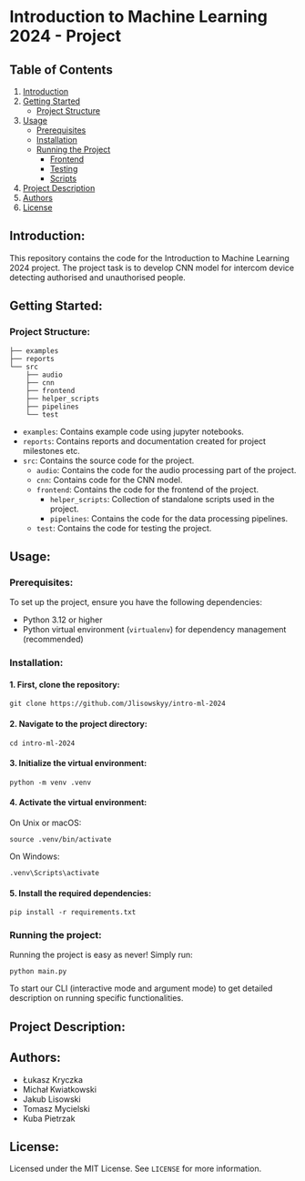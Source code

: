 # Introduction to Machine Learning 2024 - Project

## Table of Contents
1. [Introduction](#introduction)
2. [Getting Started](#getting-started)
    - [Project Structure](#project-structure)
3. [Usage](#usage)
    - [Prerequisites](#prerequisites)
    - [Installation](#installation)
   - [Running the Project](#running-the-project)
       - [Frontend](#frontend)
       - [Testing](#testing)
       - [Scripts](#scripts)
4. [Project Description](#project-description)
5. [Authors](#authors)
6. [License](#license)

## Introduction:

This repository contains the code for the Introduction to Machine Learning 2024 project. 
The project task is to develop CNN model for intercom device detecting authorised and unauthorised people.

## Getting Started:

### Project Structure:

```
├── examples
├── reports
└── src
    ├── audio
    ├── cnn
    ├── frontend
    ├── helper_scripts
    ├── pipelines
    └── test
```

- `examples`: Contains example code using jupyter notebooks.
- `reports`: Contains reports and documentation created for project milestones etc.
- `src`: Contains the source code for the project.
    - `audio`: Contains the code for the audio processing part of the project.
    - `cnn`: Contains code for the CNN model.
  - `frontend`: Contains the code for the frontend of the project.
    - `helper_scripts`: Collection of standalone scripts used in the project.
    - `pipelines`: Contains the code for the data processing pipelines.
  - `test`: Contains the code for testing the project.

## Usage:

### Prerequisites:

To set up the project, ensure you have the following dependencies:

- Python 3.12 or higher
- Python virtual environment (`virtualenv`) for dependency management (recommended)

### Installation:

#### 1. First, clone the repository:

```shell
git clone https://github.com/Jlisowskyy/intro-ml-2024
````

#### 2. Navigate to the project directory:

```shell
cd intro-ml-2024
```

#### 3. Initialize the virtual environment:

```shell
python -m venv .venv
```

#### 4. Activate the virtual environment:

On Unix or macOS:

```shell
source .venv/bin/activate
```

On Windows:

```shell
.venv\Scripts\activate
```

#### 5. Install the required dependencies:

```shell
pip install -r requirements.txt
```

### Running the project:

Running the project is easy as never! Simply run:

```shell
python main.py
```

To start our CLI (interactive mode and argument mode) to get detailed description on running specific functionalities.

## Project Description:


## Authors:

- Łukasz Kryczka
- Michał Kwiatkowski
- Jakub Lisowski
- Tomasz Mycielski
- Kuba Pietrzak

## License:

Licensed under the MIT License. See `LICENSE` for more information.
